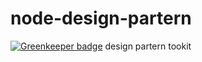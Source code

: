 # node-design-partern

[![Greenkeeper badge](https://badges.greenkeeper.io/foliejs/node-design-partern.svg)](https://greenkeeper.io/)
design partern tookit
